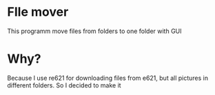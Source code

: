 # FIle mover
This programm move files from folders to one folder with GUI
# Why?
Because I use re621 for downloading files from e621, but all pictures in different folders. So I decided to make it
